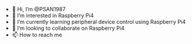 - 👋 Hi, I’m @PSAN1987
- 👀 I’m interested in Raspberry Pi4
- 🌱 I’m currently learning peripheral device control using Raspberry Pi4
- 💞️ I’m looking to collaborate on Raspberry Pi4
- 📫 How to reach me 

<!---
PSAN1987/PSAN1987 is a ✨ special ✨ repository because its `README.md` (this file) appears on your GitHub profile.
You can click the Preview link to take a look at your changes.
--->
